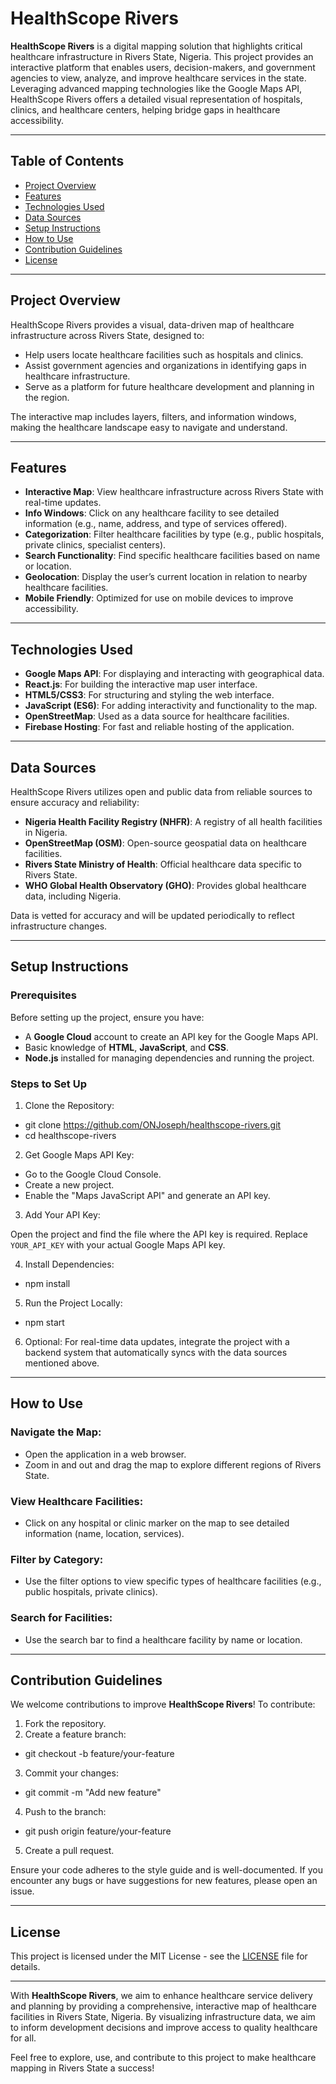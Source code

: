 # HealthScope Rivers

**HealthScope Rivers** is a digital mapping solution that highlights critical healthcare infrastructure in Rivers State, Nigeria. This project provides an interactive platform that enables users, decision-makers, and government agencies to view, analyze, and improve healthcare services in the state. Leveraging advanced mapping technologies like the Google Maps API, HealthScope Rivers offers a detailed visual representation of hospitals, clinics, and healthcare centers, helping bridge gaps in healthcare accessibility.

---

## Table of Contents

- [Project Overview](#project-overview)
- [Features](#features)
- [Technologies Used](#technologies-used)
- [Data Sources](#data-sources)
- [Setup Instructions](#setup-instructions)
- [How to Use](#how-to-use)
- [Contribution Guidelines](#contribution-guidelines)
- [License](#license)

---

## Project Overview

HealthScope Rivers provides a visual, data-driven map of healthcare infrastructure across Rivers State, designed to:

- Help users locate healthcare facilities such as hospitals and clinics.
- Assist government agencies and organizations in identifying gaps in healthcare infrastructure.
- Serve as a platform for future healthcare development and planning in the region.

The interactive map includes layers, filters, and information windows, making the healthcare landscape easy to navigate and understand.

---

## Features

- **Interactive Map**: View healthcare infrastructure across Rivers State with real-time updates.
- **Info Windows**: Click on any healthcare facility to see detailed information (e.g., name, address, and type of services offered).
- **Categorization**: Filter healthcare facilities by type (e.g., public hospitals, private clinics, specialist centers).
- **Search Functionality**: Find specific healthcare facilities based on name or location.
- **Geolocation**: Display the user’s current location in relation to nearby healthcare facilities.
- **Mobile Friendly**: Optimized for use on mobile devices to improve accessibility.

---

## Technologies Used

- **Google Maps API**: For displaying and interacting with geographical data.
- **React.js**: For building the interactive map user interface.
- **HTML5/CSS3**: For structuring and styling the web interface.
- **JavaScript (ES6)**: For adding interactivity and functionality to the map.
- **OpenStreetMap**: Used as a data source for healthcare facilities.
- **Firebase Hosting**: For fast and reliable hosting of the application.

---

## Data Sources

HealthScope Rivers utilizes open and public data from reliable sources to ensure accuracy and reliability:

- **Nigeria Health Facility Registry (NHFR)**: A registry of all health facilities in Nigeria.
- **OpenStreetMap (OSM)**: Open-source geospatial data on healthcare facilities.
- **Rivers State Ministry of Health**: Official healthcare data specific to Rivers State.
- **WHO Global Health Observatory (GHO)**: Provides global healthcare data, including Nigeria.

Data is vetted for accuracy and will be updated periodically to reflect infrastructure changes.

---

## Setup Instructions

### Prerequisites

Before setting up the project, ensure you have:

- A **Google Cloud** account to create an API key for the Google Maps API.
- Basic knowledge of **HTML**, **JavaScript**, and **CSS**.
- **Node.js** installed for managing dependencies and running the project.

### Steps to Set Up

1. Clone the Repository:
   
- git clone https://github.com/ONJoseph/healthscope-rivers.git 
- cd healthscope-rivers 


2. Get Google Maps API Key:

- Go to the Google Cloud Console.
- Create a new project.
- Enable the "Maps JavaScript API" and generate an API key.

3. Add Your API Key:

Open the project and find the file where the API key is required. Replace `YOUR_API_KEY` with your actual Google Maps API key.

4. Install Dependencies:

- npm install

5. Run the Project Locally:

- npm start

6. Optional: For real-time data updates, integrate the project with a backend system that automatically syncs with the data sources mentioned above.

---

## How to Use

### Navigate the Map:

- Open the application in a web browser.
- Zoom in and out and drag the map to explore different regions of Rivers State.

### View Healthcare Facilities:

- Click on any hospital or clinic marker on the map to see detailed information (name, location, services).

### Filter by Category:

- Use the filter options to view specific types of healthcare facilities (e.g., public hospitals, private clinics).

### Search for Facilities:

- Use the search bar to find a healthcare facility by name or location.

---

## Contribution Guidelines

We welcome contributions to improve **HealthScope Rivers**! To contribute:

1. Fork the repository.
2. Create a feature branch:
- git checkout -b feature/your-feature
3. Commit your changes:
- git commit -m "Add new feature"
4. Push to the branch:
- git push origin feature/your-feature
5. Create a pull request.

Ensure your code adheres to the style guide and is well-documented. If you encounter any bugs or have suggestions for new features, please open an issue.

---

## License

This project is licensed under the MIT License - see the [LICENSE](https://github.com/ONJoseph/healthscope-rivers/blob/master/LICENSE) file for details.


---

With **HealthScope Rivers**, we aim to enhance healthcare service delivery and planning by providing a comprehensive, interactive map of healthcare facilities in Rivers State, Nigeria. By visualizing infrastructure data, we aim to inform development decisions and improve access to quality healthcare for all.

Feel free to explore, use, and contribute to this project to make healthcare mapping in Rivers State a success!
